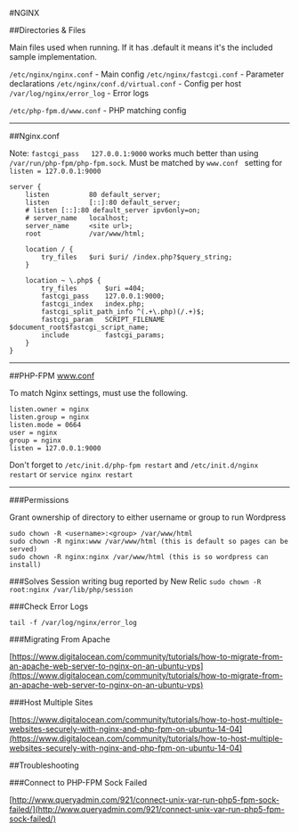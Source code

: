 #NGINX

##Directories & Files

Main files used when running.  If it has .default it means it's the included sample implementation.

```/etc/nginx/nginx.conf``` - Main config
```/etc/nginx/fastcgi.conf``` - Parameter declarations
```/etc/nginx/conf.d/virtual.conf``` - Config per host
```/var/log/nginx/error_log``` - Error logs

```/etc/php-fpm.d/www.conf``` - PHP matching config

---

##Nginx.conf

Note: ```fastcgi_pass	127.0.0.1:9000``` works much better than using ```/var/run/php-fpm/php-fpm.sock```.  Must be matched by ```www.conf ``` setting for ```listen = 127.0.0.1:9000```

```
server {
	listen			80 default_server;
	listen			[::]:80 default_server;
	# listen [::]:80 default_server ipv6only=on;
	# server_name	localhost;
	server_name		<site url>;
	root 			/var/www/html;

	location / {
		try_files	$uri $uri/ /index.php?$query_string;
	}

	location ~ \.php$ {
		try_files		$uri =404;
		fastcgi_pass	127.0.0.1:9000;
		fastcgi_index	index.php;
		fastcgi_split_path_info ^(.+\.php)(/.+)$;
		fastcgi_param	SCRIPT_FILENAME $document_root$fastcgi_script_name;
		include			fastcgi_params;
	}
}
```

---

##PHP-FPM www.conf

To match Nginx settings, must use the following.

```
listen.owner = nginx
listen.group = nginx
listen.mode = 0664
user = nginx
group = nginx
listen = 127.0.0.1:9000
```

Don't forget to ```/etc/init.d/php-fpm restart``` and ```/etc/init.d/nginx restart``` or ```service nginx restart```

---

###Permissions

Grant ownership of directory to either username or group to run Wordpress

```
sudo chown -R <username>:<group> /var/www/html
sudo chown -R nginx:www /var/www/html (this is default so pages can be served)
sudo chown -R nginx:nginx /var/www/html (this is so wordpress can install)
```

###Solves Session writing bug reported by New Relic
```sudo chown -R root:nginx /var/lib/php/session```

###Check Error Logs

```tail -f /var/log/nginx/error_log```

###Migrating From Apache

[https://www.digitalocean.com/community/tutorials/how-to-migrate-from-an-apache-web-server-to-nginx-on-an-ubuntu-vps](https://www.digitalocean.com/community/tutorials/how-to-migrate-from-an-apache-web-server-to-nginx-on-an-ubuntu-vps)

###Host Multiple Sites

[https://www.digitalocean.com/community/tutorials/how-to-host-multiple-websites-securely-with-nginx-and-php-fpm-on-ubuntu-14-04](https://www.digitalocean.com/community/tutorials/how-to-host-multiple-websites-securely-with-nginx-and-php-fpm-on-ubuntu-14-04)

##Troubleshooting

###Connect to PHP-FPM Sock Failed

[http://www.queryadmin.com/921/connect-unix-var-run-php5-fpm-sock-failed/](http://www.queryadmin.com/921/connect-unix-var-run-php5-fpm-sock-failed/)